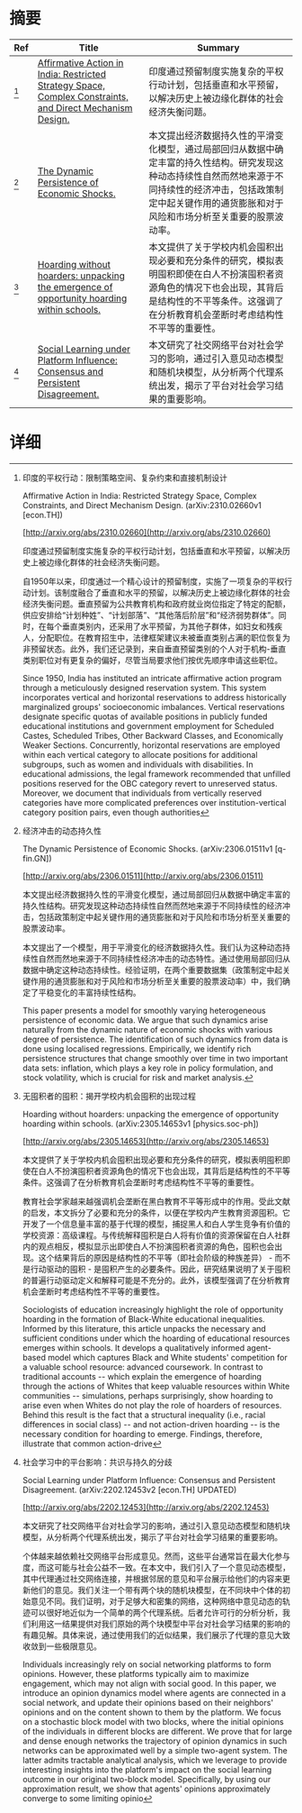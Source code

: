 # 摘要

| Ref | Title | Summary |
| --- | --- | --- |
| [^1] | [Affirmative Action in India: Restricted Strategy Space, Complex Constraints, and Direct Mechanism Design.](http://arxiv.org/abs/2310.02660) | 印度通过预留制度实施复杂的平权行动计划，包括垂直和水平预留，以解决历史上被边缘化群体的社会经济失衡问题。 |
| [^2] | [The Dynamic Persistence of Economic Shocks.](http://arxiv.org/abs/2306.01511) | 本文提出经济数据持久性的平滑变化模型，通过局部回归从数据中确定丰富的持久性结构。研究发现这种动态持续性自然而然地来源于不同持续性的经济冲击，包括政策制定中起关键作用的通货膨胀和对于风险和市场分析至关重要的股票波动率。 |
| [^3] | [Hoarding without hoarders: unpacking the emergence of opportunity hoarding within schools.](http://arxiv.org/abs/2305.14653) | 本文提供了关于学校内机会囤积出现必要和充分条件的研究，模拟表明囤积即使在白人不扮演囤积者资源角色的情况下也会出现，其背后是结构性的不平等条件。这强调了在分析教育机会垄断时考虑结构性不平等的重要性。 |
| [^4] | [Social Learning under Platform Influence: Consensus and Persistent Disagreement.](http://arxiv.org/abs/2202.12453) | 本文研究了社交网络平台对社会学习的影响，通过引入意见动态模型和随机块模型，从分析两个代理系统出发，揭示了平台对社会学习结果的重要影响。 |

# 详细

[^1]: 印度的平权行动：限制策略空间、复杂约束和直接机制设计

    Affirmative Action in India: Restricted Strategy Space, Complex Constraints, and Direct Mechanism Design. (arXiv:2310.02660v1 [econ.TH])

    [http://arxiv.org/abs/2310.02660](http://arxiv.org/abs/2310.02660)

    印度通过预留制度实施复杂的平权行动计划，包括垂直和水平预留，以解决历史上被边缘化群体的社会经济失衡问题。

    

    自1950年以来，印度通过一个精心设计的预留制度，实施了一项复杂的平权行动计划。该制度融合了垂直和水平的预留，以解决历史上被边缘化群体的社会经济失衡问题。垂直预留为公共教育机构和政府就业岗位指定了特定的配额，供应安排给“计划种姓”、“计划部落”、“其他落后阶层”和“经济弱势群体”。同时，在每个垂直类别内，还采用了水平预留，为其他子群体，如妇女和残疾人，分配职位。在教育招生中，法律框架建议未被垂直类别占满的职位恢复为非预留状态。此外，我们还记录到，来自垂直预留类别的个人对于机构-垂直类别职位对有更复杂的偏好，尽管当局要求他们按优先顺序申请这些职位。

    Since 1950, India has instituted an intricate affirmative action program through a meticulously designed reservation system. This system incorporates vertical and horizontal reservations to address historically marginalized groups' socioeconomic imbalances. Vertical reservations designate specific quotas of available positions in publicly funded educational institutions and government employment for Scheduled Castes, Scheduled Tribes, Other Backward Classes, and Economically Weaker Sections. Concurrently, horizontal reservations are employed within each vertical category to allocate positions for additional subgroups, such as women and individuals with disabilities. In educational admissions, the legal framework recommended that unfilled positions reserved for the OBC category revert to unreserved status. Moreover, we document that individuals from vertically reserved categories have more complicated preferences over institution-vertical category position pairs, even though authorities
    
[^2]: 经济冲击的动态持久性

    The Dynamic Persistence of Economic Shocks. (arXiv:2306.01511v1 [q-fin.GN])

    [http://arxiv.org/abs/2306.01511](http://arxiv.org/abs/2306.01511)

    本文提出经济数据持久性的平滑变化模型，通过局部回归从数据中确定丰富的持久性结构。研究发现这种动态持续性自然而然地来源于不同持续性的经济冲击，包括政策制定中起关键作用的通货膨胀和对于风险和市场分析至关重要的股票波动率。

    

    本文提出了一个模型，用于平滑变化的经济数据持久性。我们认为这种动态持续性自然而然地来源于不同持续性经济冲击的动态特性。通过使用局部回归从数据中确定这种动态持续性。经验证明，在两个重要数据集（政策制定中起关键作用的通货膨胀和对于风险和市场分析至关重要的股票波动率）中，我们确定了平稳变化的丰富持续性结构。

    This paper presents a model for smoothly varying heterogeneous persistence of economic data. We argue that such dynamics arise naturally from the dynamic nature of economic shocks with various degree of persistence. The identification of such dynamics from data is done using localised regressions. Empirically, we identify rich persistence structures that change smoothly over time in two important data sets: inflation, which plays a key role in policy formulation, and stock volatility, which is crucial for risk and market analysis.
    
[^3]: 无囤积者的囤积：揭开学校内机会囤积的出现过程

    Hoarding without hoarders: unpacking the emergence of opportunity hoarding within schools. (arXiv:2305.14653v1 [physics.soc-ph])

    [http://arxiv.org/abs/2305.14653](http://arxiv.org/abs/2305.14653)

    本文提供了关于学校内机会囤积出现必要和充分条件的研究，模拟表明囤积即使在白人不扮演囤积者资源角色的情况下也会出现，其背后是结构性的不平等条件。这强调了在分析教育机会垄断时考虑结构性不平等的重要性。

    

    教育社会学家越来越强调机会垄断在黑白教育不平等形成中的作用。受此文献的启发，本文拆分了必要和充分的条件，以便在学校内产生教育资源囤积。它开发了一个信息量丰富的基于代理的模型，捕捉黑人和白人学生竞争有价值的学校资源：高级课程。与传统解释囤积是白人将有价值的资源保留在白人社群内的观点相反，模拟显示出即使白人不扮演囤积者资源的角色，囤积也会出现。这个结果背后的原因是结构性的不平等（即社会阶级的种族差异） - 而不是行动驱动的囤积 - 是囤积产生的必要条件。因此，研究结果说明了关于囤积的普遍行动驱动定义和解释可能是不充分的。此外，该模型强调了在分析教育机会垄断时考虑结构性不平等的重要性。

    Sociologists of education increasingly highlight the role of opportunity hoarding in the formation of Black-White educational inequalities. Informed by this literature, this article unpacks the necessary and sufficient conditions under which the hoarding of educational resources emerges within schools. It develops a qualitatively informed agent-based model which captures Black and White students' competition for a valuable school resource: advanced coursework. In contrast to traditional accounts -- which explain the emergence of hoarding through the actions of Whites that keep valuable resources within White communities -- simulations, perhaps surprisingly, show hoarding to arise even when Whites do not play the role of hoarders of resources. Behind this result is the fact that a structural inequality (i.e., racial differences in social class) -- and not action-driven hoarding -- is the necessary condition for hoarding to emerge. Findings, therefore, illustrate that common action-drive
    
[^4]: 社会学习中的平台影响：共识与持久的分歧

    Social Learning under Platform Influence: Consensus and Persistent Disagreement. (arXiv:2202.12453v2 [econ.TH] UPDATED)

    [http://arxiv.org/abs/2202.12453](http://arxiv.org/abs/2202.12453)

    本文研究了社交网络平台对社会学习的影响，通过引入意见动态模型和随机块模型，从分析两个代理系统出发，揭示了平台对社会学习结果的重要影响。

    

    个体越来越依赖社交网络平台形成意见。然而，这些平台通常旨在最大化参与度，而这可能与社会公益不一致。在本文中，我们引入了一个意见动态模型，其中代理通过社交网络连接，并根据邻居的意见和平台展示给他们的内容来更新他们的意见。我们关注一个带有两个块的随机块模型，在不同块中个体的初始意见不同。我们证明，对于足够大和密集的网络，这种网络中意见动态的轨迹可以很好地近似为一个简单的两个代理系统。后者允许可行的分析分析，我们利用这一结果提供对我们原始的两个块模型中平台对社会学习结果的影响的有趣见解。具体来说，通过使用我们的近似结果，我们展示了代理的意见大致收敛到一些极限意见。

    Individuals increasingly rely on social networking platforms to form opinions. However, these platforms typically aim to maximize engagement, which may not align with social good. In this paper, we introduce an opinion dynamics model where agents are connected in a social network, and update their opinions based on their neighbors' opinions and on the content shown to them by the platform. We focus on a stochastic block model with two blocks, where the initial opinions of the individuals in different blocks are different. We prove that for large and dense enough networks the trajectory of opinion dynamics in such networks can be approximated well by a simple two-agent system. The latter admits tractable analytical analysis, which we leverage to provide interesting insights into the platform's impact on the social learning outcome in our original two-block model. Specifically, by using our approximation result, we show that agents' opinions approximately converge to some limiting opinio
    

